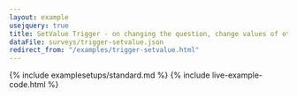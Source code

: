 ```yaml
---
layout: example
usejquery: true
title: SetValue Trigger - on changing the question, change values of other questions.
dataFile: surveys/trigger-setvalue.json
redirect_from: "/examples/trigger-setvalue.html"
---
```


{% include examplesetups/standard.md %}
{% include live-example-code.html %}